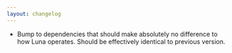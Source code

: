 ```yaml
---
layout: changelog
---
```


- Bump to dependencies that should make absolutely no difference to how Luna operates. Should be effectively identical to previous version.
